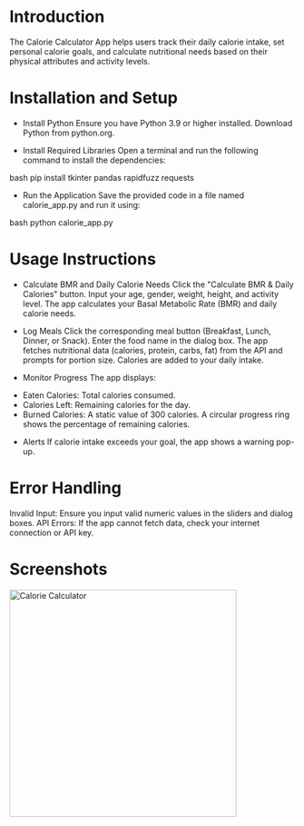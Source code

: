 # Introduction
The Calorie Calculator App helps users track their daily calorie intake, set personal calorie goals, and calculate nutritional needs based on their physical attributes and activity levels.

# Installation and Setup
- Install Python
Ensure you have Python 3.9 or higher installed. Download Python from python.org.

- Install Required Libraries
Open a terminal and run the following command to install the dependencies:

bash
pip install tkinter pandas rapidfuzz requests

- Run the Application
Save the provided code in a file named calorie_app.py and run it using:

bash
python calorie_app.py

# Usage Instructions
- Calculate BMR and Daily Calorie Needs
Click the "Calculate BMR & Daily Calories" button.
Input your age, gender, weight, height, and activity level.
The app calculates your Basal Metabolic Rate (BMR) and daily calorie needs.

- Log Meals
Click the corresponding meal button (Breakfast, Lunch, Dinner, or Snack).
Enter the food name in the dialog box.
The app fetches nutritional data (calories, protein, carbs, fat) from the API and prompts for portion size.
Calories are added to your daily intake.

- Monitor Progress
The app displays:
* Eaten Calories: Total calories consumed.
* Calories Left: Remaining calories for the day.
* Burned Calories: A static value of 300 calories.
A circular progress ring shows the percentage of remaining calories.

- Alerts
If calorie intake exceeds your goal, the app shows a warning pop-up.

# Error Handling
Invalid Input: Ensure you input valid numeric values in the sliders and dialog boxes.
API Errors: If the app cannot fetch data, check your internet connection or API key.

# Screenshots
<img width="400" alt="Calorie Calculator" src="https://github.com/user-attachments/assets/d53e0729-8ec5-4169-a0a4-b55efceb697e">

